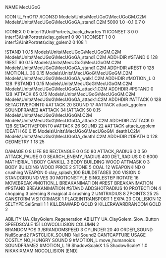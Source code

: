 NAME MecUGoG

ICON U_FrnOf17
/ICON3D Models\Units\MecUGoG\MecUGoGM.C2M Models\Units\MecUGoG\MecUGoGA_stand1.C2M 5000 1.0 -0.1 0.7 0 

ICONEX 0 0 interf3\UnitPortrets\_back_dwarfes 11
ICONSET 3 0 0 interf3\UnitPortrets\clay_golem1 0 90 1
ICONSET 1 0 0 interf3\UnitPortrets\clay_golem2 0 108 1


!STAND          1 0.15  Models\Units\MecUGoG\MecUGoGM.C2M Models\Units\MecUGoG\MecUGoGA_stand1.C2M
ADDHDIR #STAND 0 128
!REST          60 0.15  Models\Units\MecUGoG\MecUGoGM.C2M Models\Units\MecUGoG\MecUGoGA_stand1.C2M
ADDHDIR #REST 0 128
!MOTION_L      36 0.15  Models\Units\MecUGoG\MecUGoGM.C2M Models\Units\MecUGoG\MecUGoGA_walk1.C2M
ADDHDIR #MOTION_L 0 128
!PSTAND        1  0.15  Models\Units\MecUGoG\MecUGoGM.C2M Models\Units\MecUGoG\MecUGoGA_attack1.C2M
ADDHDIR #PSTAND 0 128
!ATTACK        65 0.15  Models\Units\MecUGoG\MecUGoGM.C2M Models\Units\MecUGoG\MecUGoGA_attack1.C2M
ADDHDIR #ATTACK 0 128
SETACTIVEPOINT0 #ATTACK 20
SOUND 17 #ATTACK attack_ggolem
SOUNDFRAME2 #ATTACK 34
!ATTACK        50 0.15  Models\Units\MecUGoG\MecUGoGM.C2M Models\Units\MecUGoG\MecUGoGA_attack2.C2M
ADDHDIR #ATTACK 0 128
SETACTIVEPOINT0 #ATTACK 26
SOUND 22 #ATTACK attack_ggolem
!DEATH          60 0.15  Models\Units\MecUGoG\MecUGoGM_death1.C2M Models\Units\MecUGoG\MecUGoGA_death1.C2M
ADDHDIR #DEATH 0 128
GEOMETRY 1 18 25

DAMAGE   0 8
LIFE     80
RECTANGLE 		0 0 50 80
ATTACK_RADIUS 0 0 50
ATTACK_PAUSE 0 0
SEARCH_ENEMY_RADIUS 400
DET_RADIUS 0 0 8000
MATHERIAL 1 BODY
CANKILL 3 BODY BUILDING WOOD
ATTMASK 0 3 BODY BUILDING WOOD 
PRICE 2 STONE 5 COAL 12
WEAPONKIND 0 crushing
WEAPON 0 clay_splash_100
BUILDSTAGES 200
VISION 0
STANDGROUND
VES 30
MOTIONSTYLE SINGLESTEP
ROTATE 16
MOVEBREAK #MOTION_L
BREAKANIMATION #REST
BREAKANIMATION #PSTAND
BREAKANIMATION #STAND
ADDSHOTRADIUS 10
PROTECTION 4 chopping 3 piercing 8 magical 4 crushing 2
UNITRADIUS 8
ZPOINTS 25 25
CANSTORM
VISITORMASK 1
PLACEINTRANSPORT 1
EXPA 20 
COLLISION 12
SELTYPE SelSmall 1 1
KILLERAWARD             GOLD 9
KILLERAWARDRANDOM       GOLD 2


ABILITY UA_ClayGolem_Regeneration
ABILITY UA_ClayGolem_Slow_Button
SPEEDSCALE 151
LOWCOLLISION
COLUMN 2                                  	
BRANDOMPOS 3
/BRANDOMSPEED 3
CYLINDER 20 40
ORDER_SOUND NullSound2
FASTCLICK_SOUND NullSound2
CANTCAPTURE
USAGE COSTLY
NO_HUNGRY
SOUND 9 #MOTION_L move_humanoids
SOUNDFRAME2 #MOTION_L 19
ShadowScaleX 1.5
ShadowScaleY 1.0
NIKAKIXMAM
NOCOLLISION
[END]
